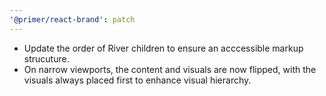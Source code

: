 ```yaml
---
'@primer/react-brand': patch
---
```


- Update the order of River children to ensure an acccessible markup strucuture.
- On narrow viewports, the content and visuals are now flipped, with the visuals always placed first to enhance visual hierarchy.
